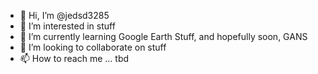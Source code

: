 - 👋 Hi, I’m @jedsd3285
- 👀 I’m interested in stuff
- 🌱 I’m currently learning Google Earth Stuff, and hopefully soon, GANS
- 💞️ I’m looking to collaborate on stuff
- 📫 How to reach me ... tbd

<!---
jedsd3285/jedsd3285 is a ✨ special ✨ repository because its `README.md` (this file) appears on your GitHub profile.
You can click the Preview link to take a look at your changes.
--->
